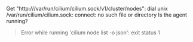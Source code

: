 Get "http:///var/run/cilium/cilium.sock/v1/cluster/nodes": dial unix /var/run/cilium/cilium.sock: connect: no such file or directory
Is the agent running?
> Error while running 'cilium node list -o json':  exit status 1


